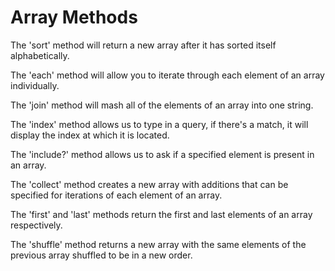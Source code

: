 # Array Methods
The 'sort' method will return a new array after it has sorted itself alphabetically.

The 'each' method will allow you to iterate through each element of an array individually.

The 'join' method will mash all of the elements of an array into one string.

The 'index' method allows us to type in a query, if there's a match, it will display the index at which it is located.

The 'include?' method allows us to ask if a specified element is present in an array.

The 'collect' method creates a new array with additions that can be specified for iterations of each element of an array.

The 'first' and 'last' methods return the first and last elements of an array respectively.

The 'shuffle' method returns a new array with the same elements of the previous array shuffled to be in a new order.
